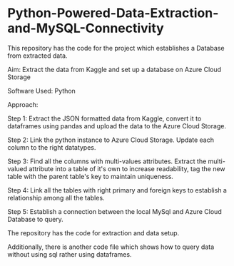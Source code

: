# Python-Powered-Data-Extraction-and-MySQL-Connectivity

This repository has the code for the project which establishes a Database from extracted data.

Aim: Extract the data from Kaggle and set up a database on Azure Cloud Storage

Software Used: Python

Approach: 

Step 1: Extract the JSON formatted data from Kaggle, convert it to dataframes using pandas and upload the data to the Azure Cloud Storage.

Step 2: Link the python instance to Azure Cloud Storage. Update each column to the right datatypes.

Step 3: Find all the columns with multi-values attributes. Extract the multi-valued attribute into a table of it's own to increase readability, tag the new table with the parent table's key to maintain uniqueness.

Step 4: Link all the tables with right primary and foreign keys to establish a relationship among all the tables. 

Step 5: Establish a connection between the local MySql and Azure Cloud Database to query.

The repository has the code for extraction and data setup.

Additionally, there is another code file which shows how to query data without using sql rather using dataframes.
